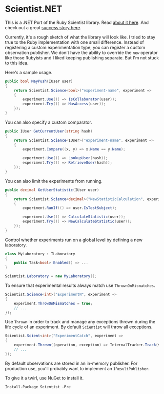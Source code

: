 # Scientist.NET

This is a .NET Port of the Ruby Scientist library. Read [about it here](http://githubengineering.com/scientist/). And check out a great [success story here](http://githubengineering.com/move-fast/).

Currently, it's a rough sketch of what the library will look like. I tried to stay true to the Ruby implementation with one small difference. Instead of registering a custom experimentation type, you can register a custom observation publisher. We don't have the ability to override the `new` operator like those Rubyists and I liked keeping publishing separate. But I'm not stuck to this idea.

Here's a sample usage.


```csharp
public bool MayPush(IUser user)
{
    return Scientist.Science<bool>("experiment-name", experiment =>
    {
        experiment.Use(() => IsCollaborator(user));
        experiment.Try(() => HasAccess(user));
    });
}
```

You can also specify a custom comparator.

```csharp
public IUser GetCurrentUser(string hash)
{
    return Scientist.Science<IUser>("experiment-name", experiment =>
    {
        experiment.Compare((x, y) => x.Name == y.Name);

        experiment.Use(() => LookupUser(hash));
        experiment.Try(() => RetrieveUser(hash));
    });
}
```

You can also limit the experiments from running.

```csharp
public decimal GetUserStatistic(IUser user)
{
    return Scientist.Science<decimal>("NewStatisticCalculation", experiment =>
    {
        experiment.RunIf(() => user.IsTestSubject);

        experiment.Use(() => CalculateStatistic(user));
        experiment.Try(() => NewCalculateStatistic(user));
    });
}
```

Control whether experiments run on a global level by defining a new laboratory.

```csharp
class MyLaboratory : ILaboratory
{
    public Task<bool> Enabled() => ...
}

Scientist.Laboratory = new MyLaboratory();
```

To ensure that experimental results always match use `ThrownOnMismatches`.

```csharp
Scientist.Science<int>("ExperimentN", experiment => 
{
    experiment.ThrowOnMismatches = true;
    // ...
});
```

Use `Thrown` in order to track and manage any exceptions thrown during the life cycle of an experiment.  By default `Scientist` will throw all exceptions.

```csharp
Scientist.Scient<int>("ExperimentCatch", experiment =>
{
    experiment.Thrown((operation, exception) => InternalTracker.Track($"Science failure in ExperimentCatch: {operation}.", exception))
    // ...
});
```

By default observations are stored in an in-memory publisher. For production use, you'll
probably want to implement an `IResultPublisher`.

To give it a twirl, use NuGet to install it.

`Install-Package Scientist -Pre`
